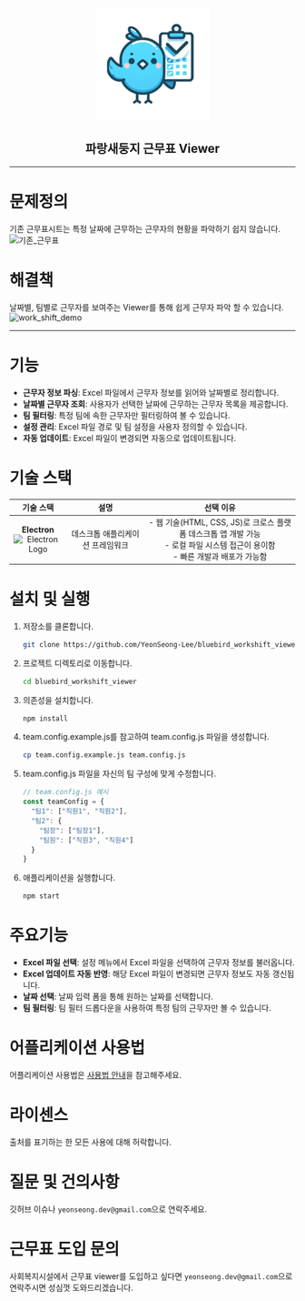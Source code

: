 <p align="center">
  <img src="blue-bird.png" alt="logo" height="200px" width="200px">
  <h2 align="center">파랑새둥지 근무표 Viewer</h2>
</p>

---

<p align="center">
  <h1>문제정의</h1>
  기존 근무표시트는 특정 날짜에 근무하는 근무자의 현황을 파악하기 쉽지 않습니다.
  <br>
  <img src="https://github.com/user-attachments/assets/f31d9812-ac1c-4d5b-a968-edf0b231b8dc" alt="기존_근무표">
</p>

<p align="center">
  <h1>해결책</h1>
  날짜별, 팀별로 근무자를 보여주는 Viewer를 통해 쉽게 근무자 파악 할 수 있습니다.
  <br>
  <img src="https://github.com/user-attachments/assets/76e4c04e-10df-4262-80cb-c514a67c8789" alt="work_shift_demo">
</p>

---

# 기능
- **근무자 정보 파싱**: Excel 파일에서 근무자 정보를 읽어와 날짜별로 정리합니다.
- **날짜별 근무자 조회**: 사용자가 선택한 날짜에 근무하는 근무자 목록을 제공합니다.
- **팀 필터링**: 특정 팀에 속한 근무자만 필터링하여 볼 수 있습니다.
- **설정 관리**: Excel 파일 경로 및 팀 설정을 사용자 정의할 수 있습니다.
- **자동 업데이트**: Excel 파일이 변경되면 자동으로 업데이트됩니다.

# 기술 스택
| 기술 스택 | 설명 | 선택 이유 |
|:-----------:|:------:|:-----------:|
| **Electron** <br/> <img src="https://www.electronjs.org/assets/img/logo.svg" width="50" height="50" alt="Electron Logo"> | 데스크톱 애플리케이션 프레임워크 | - 웹 기술(HTML, CSS, JS)로 크로스 플랫폼 데스크톱 앱 개발 가능<br/>- 로컬 파일 시스템 접근이 용이함<br/>- 빠른 개발과 배포가 가능함 |

# 설치 및 실행
1. 저장소를 클론합니다.
   ```bash
   git clone https://github.com/YeonSeong-Lee/bluebird_workshift_viewer.git
   ```
2. 프로젝트 디렉토리로 이동합니다.
   ```bash
   cd bluebird_workshift_viewer
   ```
3. 의존성을 설치합니다.
   ```bash
   npm install
   ```
4. team.config.example.js를 참고하여 team.config.js 파일을 생성합니다.
   ```bash
   cp team.config.example.js team.config.js
   ```
5. team.config.js 파일을 자신의 팀 구성에 맞게 수정합니다.
   ```javascript
   // team.config.js 예시
   const teamConfig = {
     "팀1": ["직원1", "직원2"],
     "팀2": {
       "팀장": ["팀장1"],
       "팀원": ["직원3", "직원4"]
     }
   }
   ```

6. 애플리케이션을 실행합니다.
   ```bash
   npm start
   ```

# 주요기능
- **Excel 파일 선택**: 설정 메뉴에서 Excel 파일을 선택하여 근무자 정보를 불러옵니다.
- **Excel 업데이트 자동 반영**: 해당 Excel 파일이 변경되면 근무자 정보도 자동 갱신됩니다.
- **날짜 선택**: 날짜 입력 폼을 통해 원하는 날짜를 선택합니다.
- **팀 필터링**: 팀 필터 드롭다운을 사용하여 특정 팀의 근무자만 볼 수 있습니다.

# 어플리케이션 사용법
어플리케이션 사용법은 [사용법 안내](https://github.com/YeonSeong-Lee/bluebird_workshift_viewer/wiki/%EC%82%AC%EC%9A%A9%EB%B2%95-%EC%95%88%EB%82%B4)을 참고해주세요.

# 라이센스
출처를 표기하는 한 모든 사용에 대해 허락합니다.

# 질문 및 건의사항
 깃허브 이슈나 `yeonseong.dev@gmail.com`으로 연락주세요.

# 근무표 도입 문의
 사회복지시설에서 근무표 viewer를 도입하고 싶다면 `yeonseong.dev@gmail.com`으로 연락주시면 성심껏 도와드리겠습니다.
